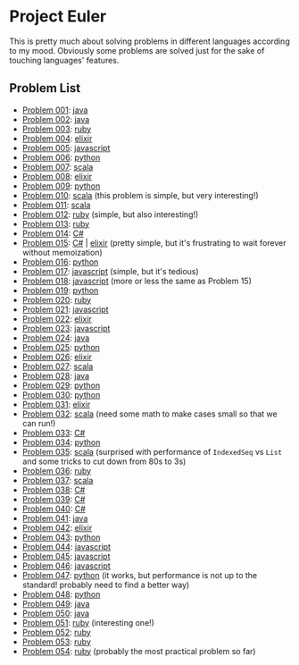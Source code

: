 # Project Euler

This is pretty much about solving problems in different languages according to my mood. Obviously some problems are solved just for the sake of touching languages' features.

## Problem List

 * [Problem 001](https://projecteuler.net/problem=001): [java](java/src/Problem001.java)
 * [Problem 002](https://projecteuler.net/problem=002): [java](java/src/Problem002.java)
 * [Problem 003](https://projecteuler.net/problem=003): [ruby](ruby/Problem003.rb)
 * [Problem 004](https://projecteuler.net/problem=004): [elixir](elixir/Problem004.exs)
 * [Problem 005](https://projecteuler.net/problem=005): [javascript](javascript/Problem005.js)
 * [Problem 006](https://projecteuler.net/problem=006): [python](python/Problem006.py)
 * [Problem 007](https://projecteuler.net/problem=007): [scala](scala/src/Problem007.scala)
 * [Problem 008](https://projecteuler.net/problem=008): [elixir](elixir/Problem008.exs)
 * [Problem 009](https://projecteuler.net/problem=009): [python](python/Problem009.py)
 * [Problem 010](https://projecteuler.net/problem=010): [scala](scala/src/Problem010.scala) (this problem is simple, but very interesting!)
 * [Problem 011](https://projecteuler.net/problem=011): [scala](scala/src/Problem011.scala)
 * [Problem 012](https://projecteuler.net/problem=012): [ruby](ruby/Problem012.rb) (simple, but also interesting!)
 * [Problem 013](https://projecteuler.net/problem=013): [ruby](ruby/Problem013.rb)
 * [Problem 014](https://projecteuler.net/problem=014): [C#](csharp/csharp/Problem014.cs)
 * [Problem 015](https://projecteuler.net/problem=015): [C#](csharp/csharp/Problem015.cs) | [elixir](elixir/Problem015.exs) (pretty simple, but it's frustrating to wait forever without memoization)
 * [Problem 016](https://projecteuler.net/problem=016): [python](python/Problem016.py)
 * [Problem 017](https://projecteuler.net/problem=017): [javascript](javascript/Problem017.js) (simple, but it's tedious)
 * [Problem 018](https://projecteuler.net/problem=018): [javascript](javascript/Problem018.js) (more or less the same as Problem 15)
 * [Problem 019](https://projecteuler.net/problem=019): [python](python/Problem019.py)
 * [Problem 020](https://projecteuler.net/problem=020): [ruby](ruby/Problem020.rb)
 * [Problem 021](https://projecteuler.net/problem=021): [javascript](javascript/Problem021.js)
 * [Problem 022](https://projecteuler.net/problem=022): [elixir](elixir/Problem022/Problem022.exs)
 * [Problem 023](https://projecteuler.net/problem=023): [javascript](javascript/Problem023.js)
 * [Problem 024](https://projecteuler.net/problem=024): [java](java/src/Problem024.java)
 * [Problem 025](https://projecteuler.net/problem=025): [python](python/Problem025.py)
 * [Problem 026](https://projecteuler.net/problem=026): [elixir](elixir/Problem026.exs)
 * [Problem 027](https://projecteuler.net/problem=027): [scala](scala/src/Problem027.scala)
 * [Problem 028](https://projecteuler.net/problem=028): [java](java/src/Problem028.java)
 * [Problem 029](https://projecteuler.net/problem=029): [python](python/Problem029.py)
 * [Problem 030](https://projecteuler.net/problem=030): [python](python/Problem030.py)
 * [Problem 031](https://projecteuler.net/problem=031): [elixir](elixir/Problem031.exs)
 * [Problem 032](https://projecteuler.net/problem=032): [scala](scala/src/Problem032.scala) (need some math to make cases small so that we can run!)
 * [Problem 033](https://projecteuler.net/problem=033): [C#](csharp/csharp/Problem033.cs)
 * [Problem 034](https://projecteuler.net/problem=034): [python](python/Problem034.py)
 * [Problem 035](https://projecteuler.net/problem=035): [scala](scala/src/Problem035.scala) (surprised with performance of `IndexedSeq` vs `List` and some tricks to cut down from 80s to 3s)
 * [Problem 036](https://projecteuler.net/problem=036): [ruby](ruby/Problem036.rb)
 * [Problem 037](https://projecteuler.net/problem=037): [scala](scala/src/Problem037.scala)
 * [Problem 038](https://projecteuler.net/problem=038): [C#](csharp/csharp/Problem038.cs)
 * [Problem 039](https://projecteuler.net/problem=039): [C#](csharp/csharp/Problem039.cs)
 * [Problem 040](https://projecteuler.net/problem=040): [C#](csharp/csharp/Problem040.cs)
 * [Problem 041](https://projecteuler.net/problem=041): [java](java/src/Problem041.java)
 * [Problem 042](https://projecteuler.net/problem=042): [elixir](elixir/Problem042/Problem042.exs)
 * [Problem 043](https://projecteuler.net/problem=043): [python](python/Problem043.py)
 * [Problem 044](https://projecteuler.net/problem=044): [javascript](javascript/Problem044.js)
 * [Problem 045](https://projecteuler.net/problem=045): [javascript](javascript/Problem045.js)
 * [Problem 046](https://projecteuler.net/problem=046): [javascript](javascript/Problem046.js)
 * [Problem 047](https://projecteuler.net/problem=047): [python](python/Problem047.py) (it works, but performance is not up to the standard! probably need to find a better way)
 * [Problem 048](https://projecteuler.net/problem=048): [python](python/Problem048.py)
 * [Problem 049](https://projecteuler.net/problem=049): [java](java/src/Problem049.java)
 * [Problem 050](https://projecteuler.net/problem=050): [java](java/src/Problem050.java)
 * [Problem 051](https://projecteuler.net/problem=051): [ruby](ruby/Problem051.rb) (interesting one!)
 * [Problem 052](https://projecteuler.net/problem=052): [ruby](ruby/Problem052.rb)
 * [Problem 053](https://projecteuler.net/problem=053): [ruby](ruby/Problem053.rb)
 * [Problem 054](https://projecteuler.net/problem=054): [ruby](ruby/Problem054.rb) (probably the most practical problem so far) 
